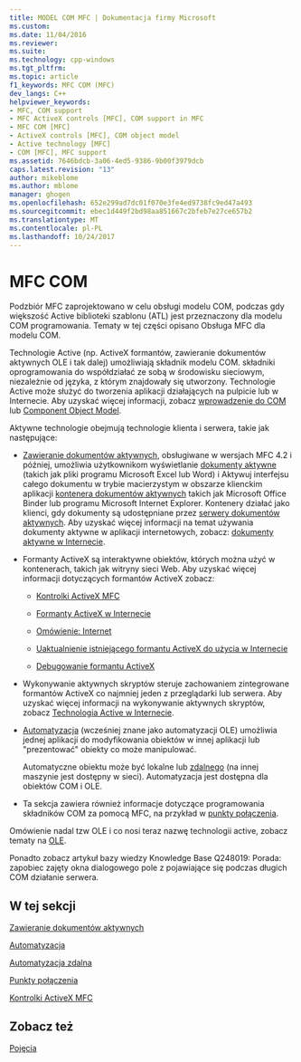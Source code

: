```yaml
---
title: MODEL COM MFC | Dokumentacja firmy Microsoft
ms.custom: 
ms.date: 11/04/2016
ms.reviewer: 
ms.suite: 
ms.technology: cpp-windows
ms.tgt_pltfrm: 
ms.topic: article
f1_keywords: MFC COM (MFC)
dev_langs: C++
helpviewer_keywords:
- MFC, COM support
- MFC ActiveX controls [MFC], COM support in MFC
- MFC COM [MFC]
- ActiveX controls [MFC], COM object model
- Active technology [MFC]
- COM [MFC], MFC support
ms.assetid: 7646bdcb-3a06-4ed5-9386-9b00f3979dcb
caps.latest.revision: "13"
author: mikeblome
ms.author: mblome
manager: ghogen
ms.openlocfilehash: 652e299ad7dc01f070e3fe4ed9738fc9ed47a493
ms.sourcegitcommit: ebec1d449f2bd98aa851667c2bfeb7e27ce657b2
ms.translationtype: MT
ms.contentlocale: pl-PL
ms.lasthandoff: 10/24/2017
---
```

# <a name="mfc-com"></a>MFC COM
Podzbiór MFC zaprojektowano w celu obsługi modelu COM, podczas gdy większość Active biblioteki szablonu (ATL) jest przeznaczony dla modelu COM programowania. Tematy w tej części opisano Obsługa MFC dla modelu COM.  
  
 Technologie Active (np. ActiveX formantów, zawieranie dokumentów aktywnych OLE i tak dalej) umożliwiają składnik modelu COM. składniki oprogramowania do współdziałać ze sobą w środowisku sieciowym, niezależnie od języka, z którym znajdowały się utworzony. Technologie Active może służyć do tworzenia aplikacji działających na pulpicie lub w Internecie. Aby uzyskać więcej informacji, zobacz [wprowadzenie do COM](../atl/introduction-to-com.md) lub [Component Object Model](http://msdn.microsoft.com/library/windows/desktop/ms694363).  
  
 Aktywne technologie obejmują technologie klienta i serwera, takie jak następujące:  
  
-   [Zawieranie dokumentów aktywnych](../mfc/active-document-containment.md), obsługiwane w wersjach MFC 4.2 i później, umożliwia użytkownikom wyświetlanie [dokumenty aktywne](../mfc/active-documents.md) (takich jak pliki programu Microsoft Excel lub Word) i Aktywuj interfejsu całego dokumentu w trybie macierzystym w obszarze klienckim aplikacji [kontenera dokumentów aktywnych](../mfc/active-document-containers.md) takich jak Microsoft Office Binder lub programu Microsoft Internet Explorer. Kontenery działać jako klienci, gdy dokumenty są udostępniane przez [serwery dokumentów aktywnych](../mfc/active-document-servers.md). Aby uzyskać więcej informacji na temat używania dokumenty aktywne w aplikacji internetowych, zobacz: [dokumenty aktywne w Internecie](../mfc/active-documents-on-the-internet.md).  
  
-   Formanty ActiveX są interaktywne obiektów, których można użyć w kontenerach, takich jak witryny sieci Web. Aby uzyskać więcej informacji dotyczących formantów ActiveX zobacz:  
  
    -   [Kontrolki ActiveX MFC](../mfc/mfc-activex-controls.md)  
  
    -   [Formanty ActiveX w Internecie](../mfc/activex-controls-on-the-internet.md)  
  
    -   [Omówienie: Internet](../mfc/mfc-internet-programming-basics.md)  
  
    -   [Uaktualnienie istniejącego formantu ActiveX do użycia w Internecie](../mfc/upgrading-an-existing-activex-control.md)  
  
    -   [Debugowanie formantu ActiveX](/visualstudio/debugger/how-to-debug-an-activex-control)  
  
-   Wykonywanie aktywnych skryptów steruje zachowaniem zintegrowane formantów ActiveX co najmniej jeden z przeglądarki lub serwera. Aby uzyskać więcej informacji na wykonywanie aktywnych skryptów, zobacz [Technologia Active w Internecie](../mfc/active-technology-on-the-internet.md).  
  
-   [Automatyzacja](../mfc/automation.md) (wcześniej znane jako automatyzacji OLE) umożliwia jednej aplikacji do modyfikowania obiektów w innej aplikacji lub "prezentować" obiekty co może manipulować.  
  
     Automatyczne obiektu może być lokalne lub [zdalnego](../mfc/remote-automation.md) (na innej maszynie jest dostępny w sieci). Automatyzacja jest dostępna dla obiektów COM i OLE.  
  
-   Ta sekcja zawiera również informacje dotyczące programowania składników COM za pomocą MFC, na przykład w [punkty połączenia](../mfc/connection-points.md).  
  
 Omówienie nadal tzw OLE i co nosi teraz nazwę technologii active, zobacz tematy na [OLE](../mfc/ole-in-mfc.md).  
  
 Ponadto zobacz artykuł bazy wiedzy Knowledge Base Q248019: Porada: zapobiec zajęty okna dialogowego pole z pojawiające się podczas długich COM działanie serwera.  
  
## <a name="in-this-section"></a>W tej sekcji  
 [Zawieranie dokumentów aktywnych](../mfc/active-document-containment.md)  
  
 [Automatyzacja](../mfc/automation.md)  
  
 [Automatyzacja zdalna](../mfc/remote-automation.md)  
  
 [Punkty połączenia](../mfc/connection-points.md)  
  
 [Kontrolki ActiveX MFC](../mfc/mfc-activex-controls.md)  
  
## <a name="see-also"></a>Zobacz też  
 [Pojęcia](../mfc/mfc-concepts.md)

